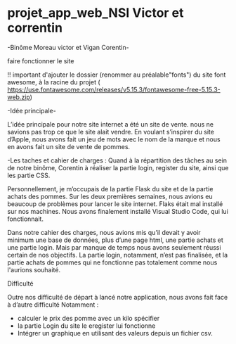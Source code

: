 # projet_app_web_NSI Victor et correntin

-Binôme Moreau victor et Vigan Corentin-

faire fonctionner le site

!! important d'ajouter le dossier (renommer au préalable"fonts") du site font awesome, à la racine du projet ( https://use.fontawesome.com/releases/v5.15.3/fontawesome-free-5.15.3-web.zip)

-Idée principale-

L’idée principale pour notre site internet a été un site de vente.
nous ne savions pas trop ce que le site alait vendre. En voulant s’inspirer du site d’Apple, 
nous avons fait un jeu de mots avec le nom de la marque et nous en avons fait un site de vente de pommes.


-Les taches et cahier de charges : 
Quand à la répartition des tâches au sein de notre binôme, Corentin à réaliser la partie login, 
register du site, ainsi que les partie CSS.


Personnellement, je m’occupais de la partie Flask du site et de la partie achats des pommes.
Sur les deux premières semaines, nous avions eu beaucoup de problèmes pour lancer le site internet. Flaks était mal installé sur nos machines. 
Nous avons finalement installé Visual Studio Code, qui lui fonctionnait.

Dans notre cahier des charges, nous avions mis qu’il devait y avoir minimum une base de données, plus d’une page html, une partie achats et une partie login.
Mais par manque de temps nous avons seulement réussi certain de nos objectifs. La partie login, notamment, 
n’est pas finalisée, et la partie achats de pommes qui ne fonctionne pas totalement comme nous l'aurions souhaité.

Difficulté 

Outre nos difficulté de départ à lancé notre application, nous avons fait face à d’autre difficulté Notamment : 

- calculer le prix des pomme avec un kilo spécifier
- la partie Login du site le eregister lui fonctionne
- Intégrer un graphique en utilisant des valeurs depuis un fichier csv.
